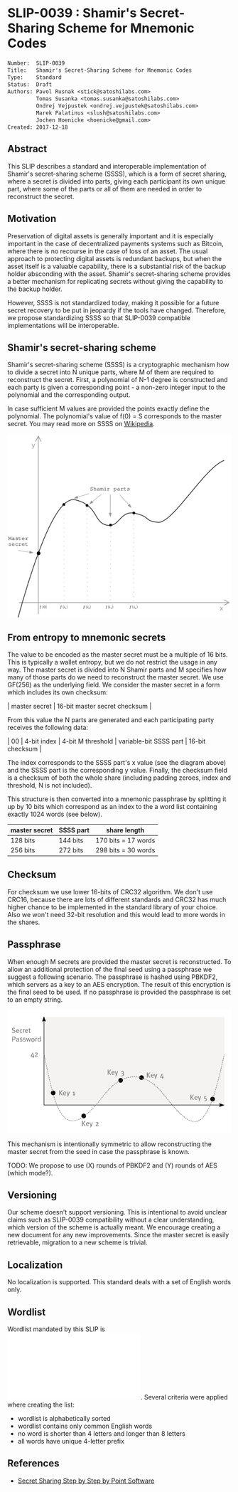 # SLIP-0039 : Shamir's Secret-Sharing Scheme for Mnemonic Codes

```
Number:  SLIP-0039
Title:   Shamir's Secret-Sharing Scheme for Mnemonic Codes
Type:    Standard
Status:  Draft
Authors: Pavol Rusnak <stick@satoshilabs.com>
         Tomas Susanka <tomas.susanka@satoshilabs.com>
         Ondrej Vejpustek <ondrej.vejpustek@satoshilabs.com>
         Marek Palatinus <slush@satoshilabs.com>
         Jochen Hoenicke <hoenicke@gmail.com>
Created: 2017-12-18
```

## Abstract

This SLIP describes a standard and interoperable implementation of Shamir's secret-sharing scheme (SSSS), which is a form of secret sharing, where a secret is divided into parts, giving each participant its own unique part, where some of the parts or all of them are needed in order to reconstruct the secret.

## Motivation

Preservation of digital assets is generally important and it is especially important in the case of decentralized payments systems such as Bitcoin, where there is no recourse in the case of loss of an asset. The usual approach to protecting digital assets is redundant backups, but when the asset itself is a valuable capability, there is a substantial risk of the backup holder absconding with the asset. Shamir's secret-sharing scheme provides a better mechanism for replicating secrets without  giving the capability to the backup holder.

However, SSSS is not standardized today, making it possible for a future secret recovery to be put in jeopardy if the tools have changed. Therefore, we propose standardizing SSSS so that SLIP-0039 compatible implementations will be interoperable.

## Shamir's secret-sharing scheme

Shamir's secret-sharing scheme (SSSS) is a cryptographic mechanism how to divide a secret into N unique parts, where M of them are required to reconstruct the secret. First, a polynomial of N-1 degree is constructed and each party is given a corresponding point - a non-zero integer input to the polynomial and the corresponding output.

In case sufficient M values are provided the points exactly define the polynomial. The polynomial's value of f(0) = S corresponds to the master secret. You may read more on SSSS on [Wikipedia](https://en.wikipedia.org/wiki/Shamir%27s_Secret_Sharing).

![curve](slip-0039/curve.png)

## From entropy to mnemonic secrets

The value to be encoded as the master secret must be a multiple of 16 bits. This is typically a wallet entropy, but we do not restrict the usage in any way. The master secret is divided into N Shamir parts and M specifies how many of those parts do we need to reconstruct the master secret. We use GF(256) as the underlying field. We consider the master secret in a form which includes its own checksum:

| master secret | 16-bit master secret checksum |

From this value the N parts are generated and each participating party receives the following data:

| 00 | 4-bit index | 4-bit M threshold | variable-bit SSSS part | 16-bit checksum |

The index corresponds to the SSSS part's x value (see the diagram above) and the SSSS part is the corresponding y value. Finally, the checksum field is a checksum of both the whole share (including padding zeroes, index and threshold, N is not included).

This structure is then converted into a mnemonic passphrase by splitting it up by 10 bits which correspond as an index to the a word list containing exactly 1024 words (see below).

| master secret | SSSS part | share length           |
|---------------|-----------|------------------------|
| 128 bits      | 144 bits  | 170 bits = 17 words    |
| 256 bits      | 272 bits  | 298 bits = 30 words    |

## Checksum

For checksum we use lower 16-bits of CRC32 algorithm. We don't use CRC16, because there are lots of different standards and CRC32 has much higher chance to be implemented in the standard library of your choice. Also we won't need 32-bit resolution and this would lead to more words in the shares.

## Passphrase

When enough M secrets are provided the master secret is reconstructed. To allow an additional protection of the final seed using a passphrase we suggest a following scenario. The passphrase is hashed using PBKDF2, which servers as a key to an AES encryption. The result of this encryption is the final seed to be used. If no passphrase is provided the passphrase is set to an empty string.

![passphrase](slip-0039/secret_sharing_3.png)

This mechanism is intentionally symmetric to allow reconstructing the master secret from the seed in case the passphrase is known.

TODO: We propose to use (X) rounds of PBKDF2 and (Y) rounds of AES (which mode?).

## Versioning

Our scheme doesn't support versioning. This is intentional to avoid unclear claims such as SLIP-0039 compatibility without a clear understanding, which version of the scheme is actually meant. We encourage creating a new document for any new improvements. Since the master secret is easily retrievable, migration to a new scheme is trivial.

## Localization

No localization is supported. This standard deals with a set of English words only.

## Wordlist

Wordlist mandated by this SLIP is ![available here](slip-0039/wordlist.txt). Several criteria were applied where creating the list:

* wordlist is alphabetically sorted
* wordlist contains only common English words
* no word is shorter than 4 letters and longer than 8 letters
* all words have unique 4-letter prefix

## References

* [Secret Sharing Step by Step by Point Software](http://www.pointsoftware.ch/en/secret-sharing-step-by-step/)
